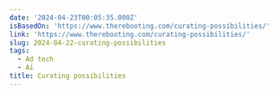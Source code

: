 ```yaml
---
date: '2024-04-23T00:05:35.000Z'
isBasedOn: 'https://www.therebooting.com/curating-possibilities/'
link: 'https://www.therebooting.com/curating-possibilities/'
slug: 2024-04-22-curating-possibilities
tags:
  - Ad tech
  - Ai
title: Curating possibilities
---
```


